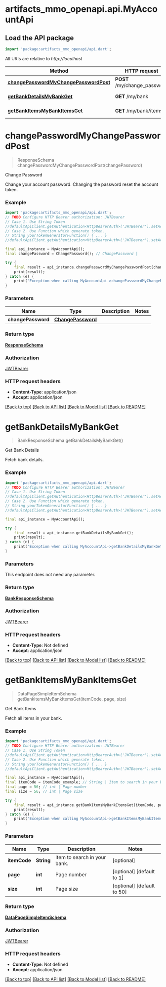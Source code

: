 # artifacts_mmo_openapi.api.MyAccountApi

## Load the API package
```dart
import 'package:artifacts_mmo_openapi/api.dart';
```

All URIs are relative to *http://localhost*

Method | HTTP request | Description
------------- | ------------- | -------------
[**changePasswordMyChangePasswordPost**](MyAccountApi.md#changepasswordmychangepasswordpost) | **POST** /my/change_password | Change Password
[**getBankDetailsMyBankGet**](MyAccountApi.md#getbankdetailsmybankget) | **GET** /my/bank | Get Bank Details
[**getBankItemsMyBankItemsGet**](MyAccountApi.md#getbankitemsmybankitemsget) | **GET** /my/bank/items | Get Bank Items


# **changePasswordMyChangePasswordPost**
> ResponseSchema changePasswordMyChangePasswordPost(changePassword)

Change Password

Change your account password. Changing the password reset the account token.

### Example
```dart
import 'package:artifacts_mmo_openapi/api.dart';
// TODO Configure HTTP Bearer authorization: JWTBearer
// Case 1. Use String Token
//defaultApiClient.getAuthentication<HttpBearerAuth>('JWTBearer').setAccessToken('YOUR_ACCESS_TOKEN');
// Case 2. Use Function which generate token.
// String yourTokenGeneratorFunction() { ... }
//defaultApiClient.getAuthentication<HttpBearerAuth>('JWTBearer').setAccessToken(yourTokenGeneratorFunction);

final api_instance = MyAccountApi();
final changePassword = ChangePassword(); // ChangePassword | 

try {
    final result = api_instance.changePasswordMyChangePasswordPost(changePassword);
    print(result);
} catch (e) {
    print('Exception when calling MyAccountApi->changePasswordMyChangePasswordPost: $e\n');
}
```

### Parameters

Name | Type | Description  | Notes
------------- | ------------- | ------------- | -------------
 **changePassword** | [**ChangePassword**](ChangePassword.md)|  | 

### Return type

[**ResponseSchema**](ResponseSchema.md)

### Authorization

[JWTBearer](../README.md#JWTBearer)

### HTTP request headers

 - **Content-Type**: application/json
 - **Accept**: application/json

[[Back to top]](#) [[Back to API list]](../README.md#documentation-for-api-endpoints) [[Back to Model list]](../README.md#documentation-for-models) [[Back to README]](../README.md)

# **getBankDetailsMyBankGet**
> BankResponseSchema getBankDetailsMyBankGet()

Get Bank Details

Fetch bank details.

### Example
```dart
import 'package:artifacts_mmo_openapi/api.dart';
// TODO Configure HTTP Bearer authorization: JWTBearer
// Case 1. Use String Token
//defaultApiClient.getAuthentication<HttpBearerAuth>('JWTBearer').setAccessToken('YOUR_ACCESS_TOKEN');
// Case 2. Use Function which generate token.
// String yourTokenGeneratorFunction() { ... }
//defaultApiClient.getAuthentication<HttpBearerAuth>('JWTBearer').setAccessToken(yourTokenGeneratorFunction);

final api_instance = MyAccountApi();

try {
    final result = api_instance.getBankDetailsMyBankGet();
    print(result);
} catch (e) {
    print('Exception when calling MyAccountApi->getBankDetailsMyBankGet: $e\n');
}
```

### Parameters
This endpoint does not need any parameter.

### Return type

[**BankResponseSchema**](BankResponseSchema.md)

### Authorization

[JWTBearer](../README.md#JWTBearer)

### HTTP request headers

 - **Content-Type**: Not defined
 - **Accept**: application/json

[[Back to top]](#) [[Back to API list]](../README.md#documentation-for-api-endpoints) [[Back to Model list]](../README.md#documentation-for-models) [[Back to README]](../README.md)

# **getBankItemsMyBankItemsGet**
> DataPageSimpleItemSchema getBankItemsMyBankItemsGet(itemCode, page, size)

Get Bank Items

Fetch all items in your bank.

### Example
```dart
import 'package:artifacts_mmo_openapi/api.dart';
// TODO Configure HTTP Bearer authorization: JWTBearer
// Case 1. Use String Token
//defaultApiClient.getAuthentication<HttpBearerAuth>('JWTBearer').setAccessToken('YOUR_ACCESS_TOKEN');
// Case 2. Use Function which generate token.
// String yourTokenGeneratorFunction() { ... }
//defaultApiClient.getAuthentication<HttpBearerAuth>('JWTBearer').setAccessToken(yourTokenGeneratorFunction);

final api_instance = MyAccountApi();
final itemCode = itemCode_example; // String | Item to search in your bank.
final page = 56; // int | Page number
final size = 56; // int | Page size

try {
    final result = api_instance.getBankItemsMyBankItemsGet(itemCode, page, size);
    print(result);
} catch (e) {
    print('Exception when calling MyAccountApi->getBankItemsMyBankItemsGet: $e\n');
}
```

### Parameters

Name | Type | Description  | Notes
------------- | ------------- | ------------- | -------------
 **itemCode** | **String**| Item to search in your bank. | [optional] 
 **page** | **int**| Page number | [optional] [default to 1]
 **size** | **int**| Page size | [optional] [default to 50]

### Return type

[**DataPageSimpleItemSchema**](DataPageSimpleItemSchema.md)

### Authorization

[JWTBearer](../README.md#JWTBearer)

### HTTP request headers

 - **Content-Type**: Not defined
 - **Accept**: application/json

[[Back to top]](#) [[Back to API list]](../README.md#documentation-for-api-endpoints) [[Back to Model list]](../README.md#documentation-for-models) [[Back to README]](../README.md)

